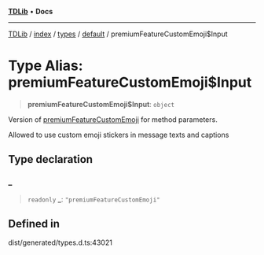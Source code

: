 [**TDLib**](../../../../../../README.md) • **Docs**

***

[TDLib](../../../../../../modules.md) / [index](../../../../../README.md) / [types](../../../README.md) / [default](../README.md) / premiumFeatureCustomEmoji$Input

# Type Alias: premiumFeatureCustomEmoji$Input

> **premiumFeatureCustomEmoji$Input**: `object`

Version of [premiumFeatureCustomEmoji](premiumFeatureCustomEmoji.md) for method parameters.

Allowed to use custom emoji stickers in message texts and captions

## Type declaration

### \_

> `readonly` **\_**: `"premiumFeatureCustomEmoji"`

## Defined in

dist/generated/types.d.ts:43021
